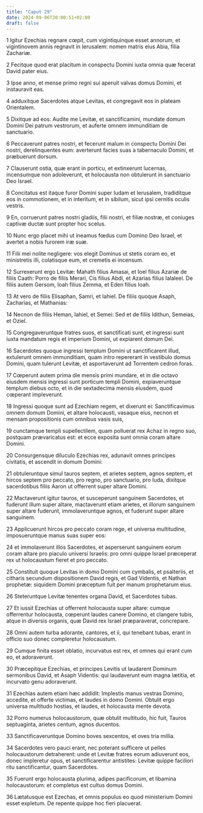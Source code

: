 ```yaml
---
title: "Caput 29"
date: 2024-09-06T20:00:51+02:00
draft: false
---
```



1 Igitur Ezechias regnare cœpit, cum vigintiquinque esset annorum, et vigintinovem annis regnavit in Ierusalem: nomen matris eius Abia, filia Zachariæ.

2 Fecitque quod erat placitum in conspectu Domini iuxta omnia quæ fecerat David pater eius.

3 Ipse anno, et mense primo regni sui aperuit valvas domus Domini, et instauravit eas.

4 adduxitque Sacerdotes atque Levitas, et congregavit eos in plateam Orientalem.

5 Dixitque ad eos: Audite me Levitæ, et sanctificamini, mundate domum Domini Dei patrum vestrorum, et auferte omnem immunditiam de sanctuario.

6 Peccaverunt patres nostri, et fecerunt malum in conspectu Domini Dei nostri, derelinquentes eum: averterunt facies suas a tabernaculo Domini, et præbuerunt dorsum.

7 Clauserunt ostia, quæ erant in porticu, et extinxerunt lucernas, incensumque non adoleverunt, et holocausta non obtulerunt in sanctuario Deo Israel.

8 Concitatus est itaque furor Domini super Iudam et Ierusalem, tradiditque eos in commotionem, et in interitum, et in sibilum, sicut ipsi cernitis oculis vestris.

9 En, corruerunt patres nostri gladiis, filii nostri, et filiæ nostræ, et coniuges captivæ ductæ sunt propter hoc scelus.

10 Nunc ergo placet mihi ut ineamus fœdus cum Domino Deo Israel, et avertet a nobis furorem iræ suæ.

11 Filii mei nolite negligere: vos elegit Dominus ut stetis coram eo, et ministretis illi, colatisque eum, et cremetis ei incensum.

12 Surrexerunt ergo Levitæ: Mahath filius Amasai, et Ioel filius Azariæ de filiis Caath: Porro de filiis Merari, Cis filius Abdi, et Azarias filius Ialaleel. De filiis autem Gersom, Ioah filius Zemma, et Eden filius Ioah.

13 At vero de filiis Elisaphan, Samri, et Iahiel. De filiis quoque Asaph, Zacharias, et Mathanias:

14 Necnon de filiis Heman, Iahiel, et Semei: Sed et de filiis Idithun, Semeias, et Oziel.

15 Congregaveruntque fratres suos, et sanctificati sunt, et ingressi sunt iuxta mandatum regis et imperium Domini, ut expiarent domum Dei.

16 Sacerdotes quoque ingressi templum Domini ut sanctificarent illud, extulerunt omnem immunditiam, quam intro repererant in vestibulo domus Domini, quam tulerunt Levitæ, et asportaverunt ad Torrentem cedron foras.

17 Cœperunt autem prima die mensis primi mundare, et in die octavo eiusdem mensis ingressi sunt porticum templi Domini, expiaveruntque templum diebus octo, et in die sextadecima mensis eiusdem, quod cœperant impleverunt.

18 Ingressi quoque sunt ad Ezechiam regem, et dixerunt ei: Sanctificavimus omnem domum Domini, et altare holocausti, vasaque eius, necnon et mensam propositionis cum omnibus vasis suis,

19 cunctamque templi supellectilem, quam polluerat rex Achaz in regno suo, postquam prævaricatus est: et ecce exposita sunt omnia coram altare Domini.

20 Consurgensque diluculo Ezechias rex, adunavit omnes principes civitatis, et ascendit in domum Domini:

21 obtuleruntque simul tauros septem, et arietes septem, agnos septem, et hircos septem pro peccato, pro regno, pro sanctuario, pro Iuda, dixitque sacerdotibus filiis Aaron ut offerrent super altare Domini.

22 Mactaverunt igitur tauros, et susceperunt sanguinem Sacerdotes, et fuderunt illum super altare, mactaverunt etiam arietes, et illorum sanguinem super altare fuderunt, immolaveruntque agnos, et fuderunt super altare sanguinem.

23 Applicuerunt hircos pro peccato coram rege, et universa multitudine, imposueruntque manus suas super eos:

24 et immolaverunt illos Sacerdotes, et asperserunt sanguinem eorum coram altare pro piaculo universi Israelis: pro omni quippe Israel præceperat rex ut holocaustum fieret et pro peccato.

25 Constituit quoque Levitas in domo Domini cum cymbalis, et psalteriis, et citharis secundum dispositionem David regis, et Gad Videntis, et Nathan prophetæ: siquidem Domini præceptum fuit per manum prophetarum eius.

26 Steteruntque Levitæ tenentes organa David, et Sacerdotes tubas.

27 Et iussit Ezechias ut offerrent holocausta super altare: cumque offerrentur holocausta, cœperunt laudes canere Domino, et clangere tubis, atque in diversis organis, quæ David rex Israel præparaverat, concrepare.

28 Omni autem turba adorante, cantores, et ii, qui tenebant tubas, erant in officio suo donec compleretur holocaustum.

29 Cumque finita esset oblatio, incurvatus est rex, et omnes qui erant cum eo, et adoraverunt.

30 Præcepitque Ezechias, et principes Levitis ut laudarent Dominum sermonibus David, et Asaph Videntis: qui laudaverunt eum magna lætitia, et incurvato genu adoraverunt.

31 Ezechias autem etiam hæc addidit: Implestis manus vestras Domino, accedite, et offerte victimas, et laudes in domo Domini. Obtulit ergo universa multitudo hostias, et laudes, et holocausta mente devota.

32 Porro numerus holocaustorum, quæ obtulit multitudo, hic fuit, Tauros septuaginta, arietes centum, agnos ducentos.

33 Sanctificaveruntque Domino boves sexcentos, et oves tria millia.

34 Sacerdotes vero pauci erant, nec poterant sufficere ut pelles holocaustorum detraherent: unde et Levitæ fratres eorum adiuverunt eos, donec impleretur opus, et sanctificarentur antistites: Levitæ quippe faciliori ritu sanctificantur, quam Sacerdotes.

35 Fuerunt ergo holocausta plurima, adipes pacificorum, et libamina holocaustorum: et completus est cultus domus Domini.

36 Lætatusque est Ezechas, et omnis populus eo quod ministerium Domini esset expletum. De repente quippe hoc fieri placuerat.

